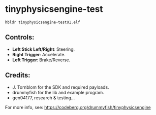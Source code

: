 # tinyphysicsengine-test

`hbldr tinyphysicsengine-test01.elf`

## Controls:

- **Left Stick Left/Right**: Steering.
- **Right Trigger**:         Accelerate.
- **Left Trigger**:          Brake/Reverse.

## Credits:

- J. Tornblom for the SDK and required payloads.
- drummyfish for the lib and example program.
- gen04177, research & testing...

For more info, see: https://codeberg.org/drummyfish/tinyphysicsengine